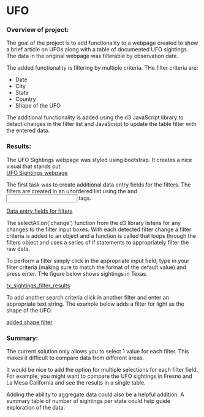 # UFO  
  
### Overview of project:  

The goal of the project is to add functionality to a webpage created to show a brief article on UFOs along with a table of documented UFO sightings.  The data in the original webpage was filterable by observation date.  
  
The added functionality is filtering by multiple criteria.  THe filter criteria are:  

- Date  
- City  
- State  
- Country  
- Shape of the UFO  
  
The additional functionality is added using the d3 JavaScript library to detect changes in the filter list and JavaScript to update the table filter with the entered data.  
  
### Results:  

The UFO Sightings webpage was styled using bootstrap.  It creates a nice visual that stands out.  
[UFO Sightings webpage](UFP_Sightings.png)  
  
The first task was to create additional data entry fields for the filters.    The filters are created in an unordered list using the <label> and <input> tags.  
  
[Data entry fields for filters](data_entry_fields.png)
  
The selectAll.on('change') function from the d3 library listens for any changes to the filter input boxes.  With each detected filter change a filter criteria is added to an object and a function is called that loops through the filters object and uses a series of if statements to appropriately filter the raw data.  
  
To perform a filter simply click in the appropriate input field, type in your filter criteria (making sure to match the format of the default value) and press enter.  THe figure below shows sightings in Texas.  
  
[tx_sightings_filter_results](tx_sightings_filter_results.png)  
  
To add another search criteria click in another filter and enter an appropriate text string.  The example below adds a filter for light as the shape of the UFO.  
  
[added shape filter](state_and_shape_filters.png)  
  
### Summary:  
  
The current solution only allows you to select 1 value for each filter.  This makes it difficult to compare data from different areas.  
  
It would be nice to add the option for multiple selections for each filter field.  For example, you might want to compare the UFO sightings in Fresno and La Mesa California and see the results in a single table.  

Adding the ability to aggregate data could also be a helpful addition.  A summary table of number of sightings per state could help guide exploration of the data.        
